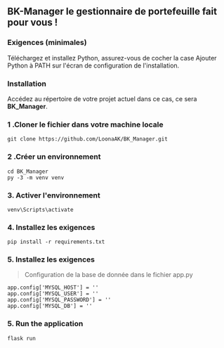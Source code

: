 ## BK-Manager le gestionnaire de portefeuille fait pour vous !

### Exigences (minimales)

Téléchargez et installez Python,  assurez-vous de cocher la case Ajouter Python à PATH sur l'écran de configuration de l'installation. </p>

 
### Installation
Accédez au répertoire de votre projet actuel dans ce cas, ce sera **BK_Manager**. <br>

### 1 .Cloner le fichier dans votre machine locale
```
git clone https://github.com/LoonaAK/BK_Manager.git
```
          
### 2 .Créer un environnement
          
```
cd BK_Manager
py -3 -m venv venv

```

### 3. Activer l'environnement

```venv\Scripts\activate```

### 4. Installez les exigences

```pip install -r requirements.txt```
  
### 5. Installez les exigences

> Configuration de la base de donnée dans le fichier app.py
```
app.config['MYSQL_HOST'] = ''
app.config['MYSQL_USER'] = ''
app.config['MYSQL_PASSWORD'] = ''
app.config['MYSQL_DB'] = ''
```

### 5. Run the application 

```
flask run

```